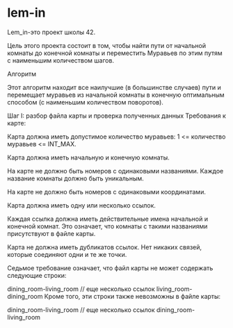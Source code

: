 # lem-in
Lem_in-это проект школы 42.

Цель этого проекта состоит в том, чтобы найти пути от начальной комнаты до конечной комнаты и переместить Муравьев по этим путям с наименьшим количеством шагов.

Алгоритм

Этот алгоритм находит все наилучшие (в большинстве случаев) пути и перемещает муравьев из начальной комнаты в конечную оптимальным способом (с наименьшим количеством поворотов).

Шаг I: разбор файла карты и проверка полученных данных
Требования к карте:

Карта должна иметь допустимое количество муравьев: 1 <= количество муравьев <= INT_MAX.

Карта должна иметь начальную и конечную комнаты.

На карте не должно быть номеров с одинаковыми названиями. Каждое название комнаты должно быть уникальным.

На карте не должно быть номеров с одинаковыми координатами.

Карта должна иметь одну или несколько ссылок.

Каждая ссылка должна иметь действительные имена начальной и конечной комнат. Это означает, что комнаты с такими названиями присутствуют в файле карты.

Карта не должна иметь дубликатов ссылок. Нет никаких связей, которые соединяют одни и те же точки.

Седьмое требование означает, что файл карты не может содержать следующие строки:

dining_room-living_room
// еще несколько ссылок
living_room-dining_room
Кроме того, эти строки также невозможны в файле карты:

dining_room-living_room
// еще несколько ссылок
dining_room-living_room
